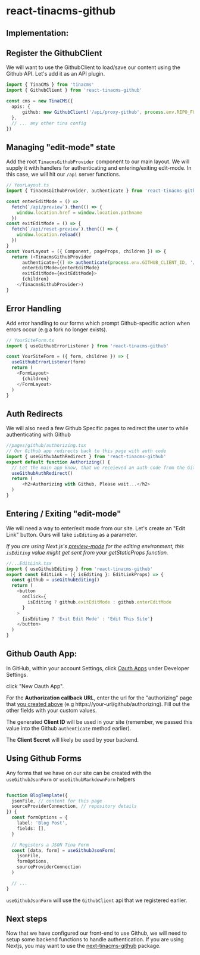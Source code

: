 # react-tinacms-github

## Implementation:

## Register the GithubClient 

We will want to use the GithubClient to load/save our content using the Github API. Let's add it as an API plugin.

```ts
import { TinaCMS } from 'tinacms'
import { GithubClient } from 'react-tinacms-github'

const cms = new TinaCMS({
  apis: {
      github: new GithubClient('/api/proxy-github', process.env.REPO_FULL_NAME),
  },
  // ... any other tina config
})
```

## Managing "edit-mode" state

Add the root `TinacmsGithubProvider` component to our main layout. We will supply it with handlers for authenticating and entering/exiting edit-mode.
In this case, we will hit our `/api` server functions.

```ts
// YourLayout.ts
import { TinacmsGithubProvider, authenticate } from 'react-tinacms-github';

const enterEditMode = () =>
  fetch(`/api/preview`).then(() => {
    window.location.href = window.location.pathname
  })
const exitEditMode = () => {
  fetch(`/api/reset-preview`).then(() => {
    window.location.reload()
  })
}
const YourLayout = ({ Component, pageProps, children }) => {
  return (<TinacmsGithubProvider
      authenticate={() => authenticate(process.env.GITHUB_CLIENT_ID, '/api/create-github-access-token')}
      enterEditMode={enterEditMode}
      exitEditMode={exitEditMode}>
      {children}
    </TinacmsGithubProvider>)
}
```

## Error Handling

Add error handling to our forms which prompt Github-specific action when errors occur (e.g a fork no longer exists).
```ts
// YourSiteForm.ts
import { useGithubErrorListener } from 'react-tinacms-github'

const YourSiteForm = ({ form, children }) => {
  useGithubErrorListener(form)
  return (
    <FormLayout>
      {children}
    </FormLayout>
  )
}
```

## Auth Redirects

We will also need a few Github Specific pages to redirect the user to while authenticating with Github

```ts
//pages/github/authorizing.tsx
// Our Github app redirects back to this page with auth code
import { useGithubAuthRedirect } from 'react-tinacms-github'
export default function Authorizing() {
  // Let the main app know, that we receieved an auth code from the Github redirect
  useGithubAuthRedirect() 
  return (
      <h2>Authorizing with Github, Please wait...</h2>
  )
}
```

## Entering / Exiting "edit-mode"


We will need a way to enter/exit mode from our site. Let's create an "Edit Link" button.
Ours will take `isEditing` as a parameter. 

_If you are using Next.js's [preview-mode](https://nextjs.org/docs/advanced-features/preview-mode) for the editing environment, this `isEditing` value might get sent from your getStaticProps function._

```ts
//...EditLink.tsx
import { useGithubEditing } from 'react-tinacms-github'
export const EditLink = ({ isEditing }: EditLinkProps) => {
  const github = useGithubEditing()
  return (
    <button
      onClick={
        isEditing ? github.exitEditMode : github.enterEditMode
      }
    >
      {isEditing ? 'Exit Edit Mode' : 'Edit This Site'}
    </button>
  )
}
```

## Github Oauth App:

In GitHub, within your account Settings, click [Oauth Apps](https://github.com/settings/developers) under Developer Settings.

click "New Oauth App".

For the **Authorization callback URL**, enter the url for the "authorizing" page that [you created above](#auth-redirects) (e.g https://your-url/github/authorizing). Fill out the other fields with your custom values.

The generated **Client ID** will be used in your site (remember, we passed this value into the Github `authenticate` method earlier). 

The **Client Secret** will likely be used by your backend.


## Using Github Forms

Any forms that we have on our site can be created with the `useGithubJsonForm` or `useGithubMarkdownForm` helpers

```ts

function BlogTemplate({
  jsonFile, // content for this page
  sourceProviderConnection, // repository details
}) {
  const formOptions = {
    label: 'Blog Post',
    fields: [],
  }

  // Registers a JSON Tina Form
  const [data, form] = useGithubJsonForm(
    jsonFile,
    formOptions,
    sourceProviderConnection
  )

  // ...
}
```

`useGithubJsonForm` will use the `GithubClient` api that we registered earlier.

## Next steps

Now that we have configured our front-end to use Github, we will need to setup some backend functions to handle authentication.
If you are using Nextjs, you may want to use the [next-tinacms-github](https://github.com/tinacms/tinacms/tree/master/packages/next-tinacms-github) package.